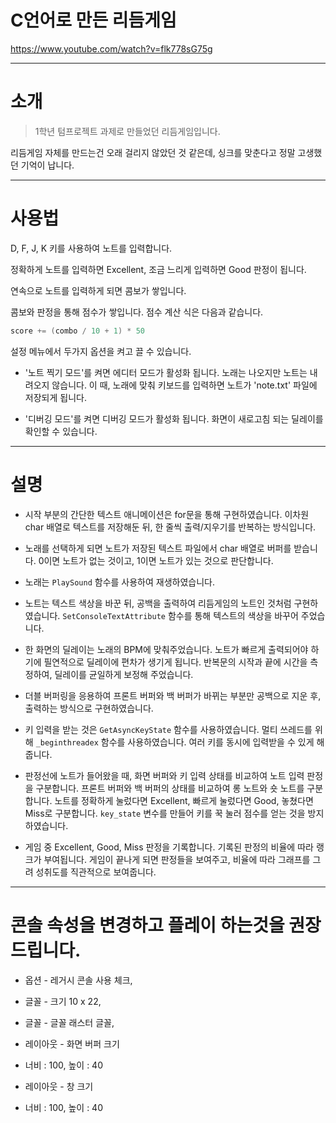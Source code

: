 # C언어로 만든 리듬게임

https://www.youtube.com/watch?v=flk778sG75g

---

# 소개
> 1학년 텀프로젝트 과제로 만들었던 리듬게임입니다.

리듬게임 자체를 만드는건 오래 걸리지 않았던 것 같은데, 싱크를 맞춘다고 정말 고생했던 기억이 납니다.

---

# 사용법

D, F, J, K 키를 사용하여 노트를 입력합니다.

정확하게 노트를 입력하면 Excellent, 조금 느리게 입력하면 Good 판정이 됩니다.

연속으로 노트를 입력하게 되면 콤보가 쌓입니다.

콤보와 판정을 통해 점수가 쌓입니다. 점수 계산 식은 다음과 같습니다.
```c
score += (combo / 10 + 1) * 50
```
설정 메뉴에서 두가지 옵션을 켜고 끌 수 있습니다.

- '노트 찍기 모드'를 켜면 에디터 모드가 활성화 됩니다.
노래는 나오지만 노트는 내려오지 않습니다. 이 때, 노래에 맞춰 키보드를 입력하면 노트가 'note.txt' 파일에 저장되게 됩니다.

- '디버깅 모드'를 켜면 디버깅 모드가 활성화 됩니다.
화면이 새로고침 되는 딜레이를 확인할 수 있습니다.

---

# 설명
- 시작 부분의 간단한 텍스트 애니메이션은 for문을 통해 구현하였습니다.
이차원 char 배열로 텍스트를 저장해둔 뒤, 한 줄씩 출력/지우기를 반복하는 방식입니다.

- 노래를 선택하게 되면 노트가 저장된 텍스트 파일에서 char 배열로 버퍼를 받습니다. 
0이면 노트가 없는 것이고, 1이면 노트가 있는 것으로 판단합니다.

- 노래는 `PlaySound` 함수를 사용하여 재생하였습니다.

- 노트는 텍스트 색상을 바꾼 뒤, 공백을 출력하여 리듬게임의 노트인 것처럼 구현하였습니다. 
`SetConsoleTextAttribute` 함수를 통해 텍스트의 색상을 바꾸어 주었습니다.

- 한 화면의 딜레이는 노래의 BPM에 맞춰주었습니다.
노트가 빠르게 출력되어야 하기에 필연적으로 딜레이에 편차가 생기게 됩니다.
반복문의 시작과 끝에 시간을 측정하여, 딜레이를 균일하게 보정해 주었습니다.

- 더블 버퍼링을 응용하여 프론트 버퍼와 백 버퍼가 바뀌는 부분만 공백으로 지운 후, 출력하는 방식으로 구현하였습니다.

- 키 입력을 받는 것은 `GetAsyncKeyState` 함수를 사용하였습니다.
멀티 쓰레드를 위해 `_beginthreadex` 함수를 사용하였습니다. 여러 키를 동시에 입력받을 수 있게 해 줍니다.

- 판정선에 노트가 들어왔을 때, 화면 버퍼와 키 입력 상태를 비교하여 노트 입력 판정을 구분합니다.
프론트 버퍼와 백 버퍼의 상태를 비교하여 롱 노트와 숏 노트를 구분합니다.
노트를 정확하게 눌렀다면 Excellent, 빠르게 눌렀다면 Good, 놓쳤다면 Miss로 구분합니다.
`key_state` 변수를 만들어 키를 꾹 눌러 점수를 얻는 것을 방지하였습니다.

- 게임 중 Excellent, Good, Miss 판정을 기록합니다.
기록된 판정의 비율에 따라 랭크가 부여됩니다.
게임이 끝나게 되면 판정들을 보여주고, 비율에 따라 그래프를 그려 성취도를 직관적으로 보여줍니다.

---

# 콘솔 속성을 변경하고 플레이 하는것을 권장드립니다.

- 옵션 - 레거시 콘솔 사용 체크, 

- 글꼴 - 크기 10 x 22,
- 글꼴 - 글꼴 래스터 글꼴,

- 레이아웃 - 화면 버퍼 크기
- 너비 : 100, 높이 : 40
- 레이아웃 - 창 크기
- 너비 : 100, 높이 : 40
